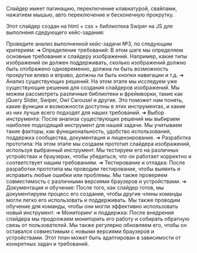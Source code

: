 Слайдер имеет пагинацию, переключение клавиатурой, свайпами, нажатием мышью, авто переключение и бесконечную прокрутку.


Этот слайдер создан на html + css + библиотека Swiper на JS для выполнеия сдедующего кейс-задания: 

Проведите анализ выполненной кейс-задачи №3, по следующим критериям:
➔	Определение требований: В этом шаге мы определяем основные требования к слайдеру изображений. Например, какие типы изображений он должен поддерживать, сколько изображений должно быть отображено одновременно, должна ли быть возможность прокрутки влево и вправо, должны ли быть кнопки навигации и т.д.
➔	Анализ существующих решений: На этом этапе мы исследуем уже существующие решения для создания слайдеров изображений. Мы можем рассмотреть различные библиотеки и фреймворки, такие как jQuery Slider, Swiper, Owl Carousel и другие. Это поможет нам понять, какие функции и возможности доступны в этих инструментах, и какие из них лучше всего подходят для наших требований.
➔	Выбор инструмента: После анализа существующих решений мы выбираем наиболее подходящий инструмент для нашей задачи. Мы учитываем такие факторы, как функциональность, удобство использования, поддержка сообщества, документация и лицензирование.
➔	Разработка прототипа: На этом этапе мы создаем прототип слайдера изображений, используя выбранный инструмент. Мы тестируем его на различных устройствах и браузерах, чтобы убедиться, что он работает корректно и соответствует нашим требованиям.
➔	Тестирование и отладка: После разработки прототипа мы проводим тестирование, чтобы выявить и исправить любые ошибки или проблемы. Мы также проверяем совместимость с различными версиями браузеров и устройствами.
➔	Документация и обучение: После того, как слайдер готов, мы документируем процесс его создания, чтобы другие члены команды могли легко его использовать и поддерживать. Мы также проводим обучение для команды, чтобы они могли эффективно использовать новый инструмент.
➔	Мониторинг и поддержка: После внедрения слайдера мы продолжаем мониторить его работу и собирать обратную связь от пользователей. Мы также регулярно обновляем его, чтобы он оставался совместимым с новыми версиями браузеров и устройствами. 
Этот план может быть адаптирован в зависимости от конкретных задач и требований.
